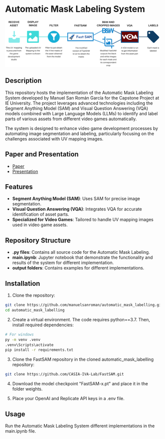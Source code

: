# Automatic Mask Labeling System

![alt text](images/pipeline.png)

## Description
This repository hosts the implementation of the Automatic Mask Labeling System developed by Manuel San Román García for the Capstone Project at IE University. The project leverages advanced technologies including the Segment Anything Model (SAM) and Visual Question Answering (VQA) models combined with Large Language Models (LLMs) to identify and label parts of various assets from different video games automatically.

The system is designed to enhance video game development processes by automating image segmentation and labeling, particularly focusing on the challenges associated with UV mapping images.

## Paper and Presentation
- [Paper](https://drive.google.com/file/d/1JC4-5MVFB3zGC8tumJi0qCNf-wpox8cB/view?usp=sharing)
- [Presentation](https://www.canva.com/design/DAF-7YeRWV4/0CyFNq9ZCojZDMGPwauufw/edit?utm_content=DAF-7YeRWV4&utm_campaign=designshare&utm_medium=link2&utm_source=sharebutton)

## Features
- **Segment Anything Model (SAM)**: Uses SAM for precise image segmentation.
- **Visual Question Answering (VQA)**: Integrates VQA for accurate identification of asset parts.
- **Specialized for Video Games**: Tailored to handle UV mapping images used in video game assets.

## Repository Structure
- **.py files**: Contains all source code for the Automatic Mask Labeling.
- **main.ipynb**: Jupyter notebook that demonstrate the functionality and results of the system for different implementation.
- **output folders**: Contains examples for different implementations.

## Installation
1. Clone the repository:
```bash
git clone https://github.com/manuelsanroman/automatic_mask_labelling.git
cd automatic_mask_labelling
```

2. Create a virtual environment. The code requires python==3.7. Then, install required dependencies:
```bash
# For windows
py -m venv .venv
.venv\Scripts\activate
pip install -r requirements.txt
```

3. Clone the FastSAM repository in the cloned automatic_mask_labelling repository:
```bash
git clone https://github.com/CASIA-IVA-Lab/FastSAM.git
```

4. Download the model checkpoint "FastSAM-x.pt" and place it in the folder weights.

5. Place your OpenAI and Replicate API keys in a .env file.


## Usage
Run the Automatic Mask Labeling System different implementations in the main.ipynb file.
